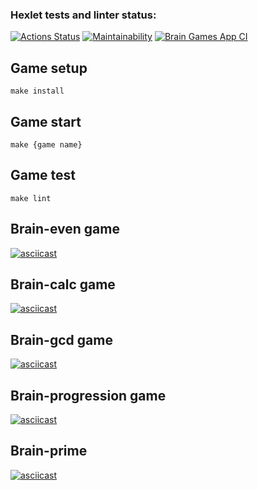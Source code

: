 ### Hexlet tests and linter status:
[![Actions Status](https://github.com/mikenekrasov/frontend-project-lvl1/workflows/hexlet-check/badge.svg)](https://github.com/mikenekrasov/frontend-project-lvl1/actions)
[![Maintainability](https://api.codeclimate.com/v1/badges/a99a88d28ad37a79dbf6/maintainability)](https://codeclimate.com/github/codeclimate/codeclimate/maintainability)
[![Brain Games App CI](https://github.com/mikenekrasov/frontend-project-lvl1/actions/workflows/app-actions.yml/badge.svg?branch=main)](https://github.com/mikenekrasov/frontend-project-lvl1/actions/workflows/app-actions.yml)

## Game setup
```
make install
```
## Game start
```
make {game name}
```
## Game test
```
make lint
```

## Brain-even game
[![asciicast](https://asciinema.org/a/nbuPKg8j4AwM3mglhnrM3uoJo.svg)](https://asciinema.org/a/nbuPKg8j4AwM3mglhnrM3uoJo)
## Brain-calc game
[![asciicast](https://asciinema.org/a/S0izSvmUVhkuMYYKnuCiY2xv7.svg)](https://asciinema.org/a/S0izSvmUVhkuMYYKnuCiY2xv7)
## Brain-gcd game
[![asciicast](https://asciinema.org/a/FC2a3qod4UOzo4PphBgiNAPWF.svg)](https://asciinema.org/a/FC2a3qod4UOzo4PphBgiNAPWF)
## Brain-progression game
[![asciicast](https://asciinema.org/a/RBNHfUBusItCsGgN3E6FqLQg9.svg)](https://asciinema.org/a/RBNHfUBusItCsGgN3E6FqLQg9)
## Brain-prime
[![asciicast](https://asciinema.org/a/o5b5EkFhQIFqWm874yKrrsX42.svg)](https://asciinema.org/a/o5b5EkFhQIFqWm874yKrrsX42)